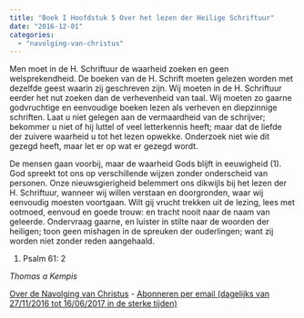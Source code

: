 ```yaml
---
title: "Boek I Hoofdstuk 5 Over het lezen der Heilige Schriftuur"
date: "2016-12-01"
categories: 
  - "navolging-van-christus"
---
```


Men moet in de H. Schriftuur de waarheid zoeken en geen welsprekendheid. De boeken van de H. Schrift moeten gelezen worden met dezelfde geest waarin zij geschreven zijn. Wij moeten in de H. Schriftuur eerder het nut zoeken dan de verhevenheid van taal. Wij moeten zo gaarne godvruchtige en eenvoudige boeken lezen als verheven en diepzinnige schriften. Laat u niet gelegen aan de vermaardheid van de schrijver; bekommer u niet of hij luttel of veel letterkennis heeft; maar dat de liefde der zuivere waarheid u tot het lezen opwekke. Onderzoek niet wie dit gezegd heeft, maar let er op wat er gezegd wordt.

De mensen gaan voorbij, maar de waarheid Gods blijft in eeuwigheid (1). God spreekt tot ons op verschillende wijzen zonder onderscheid van personen. Onze nieuwsgierigheid belemmert ons dikwijls bij het lezen der H. Schriftuur, wanneer wij willen verstaan en doorgronden, waar wij eenvoudig moesten voortgaan. Wilt gij vrucht trekken uit de lezing, lees met ootmoed, eenvoud en goede trouw: en tracht nooit naar de naam van geleerde. Ondervraag gaarne, en luister in stilte naar de woorden der heiligen; toon geen mishagen in de spreuken der ouderlingen; want zij worden niet zonder reden aangehaald.

1) Psalm 61: 2

_Thomas a Kempis_

[Over de Navolging van Christus](/blog/de-navolging-van-christus-in-de-sterke-tijden/) - [Abonneren per email (dagelijks van 27/11/2016 tot 16/06/2017 in de sterke tijden)](http://eepurl.com/cg9VGT)
